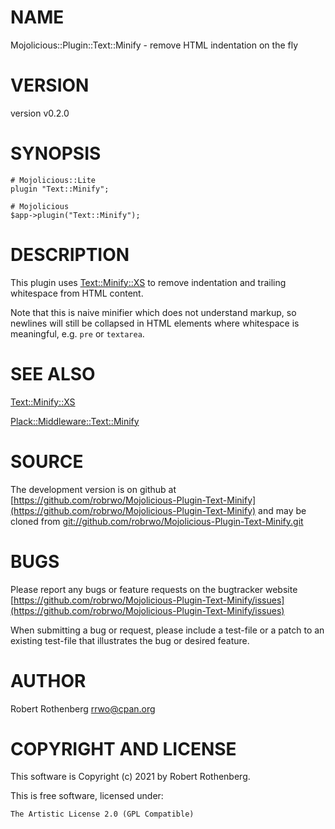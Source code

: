 # NAME

Mojolicious::Plugin::Text::Minify - remove HTML indentation on the fly

# VERSION

version v0.2.0

# SYNOPSIS

```
# Mojolicious::Lite
plugin "Text::Minify";

# Mojolicious
$app->plugin("Text::Minify");
```

# DESCRIPTION

This plugin uses [Text::Minify::XS](https://metacpan.org/pod/Text::Minify::XS) to remove indentation and
trailing whitespace from HTML content.

Note that this is naive minifier which does not understand markup, so
newlines will still be collapsed in HTML elements where whitespace is
meaningful, e.g. `pre` or `textarea`.

# SEE ALSO

[Text::Minify::XS](https://metacpan.org/pod/Text::Minify::XS)

[Plack::Middleware::Text::Minify](https://metacpan.org/pod/Plack::Middleware::Text::Minify)

# SOURCE

The development version is on github at [https://github.com/robrwo/Mojolicious-Plugin-Text-Minify](https://github.com/robrwo/Mojolicious-Plugin-Text-Minify)
and may be cloned from [git://github.com/robrwo/Mojolicious-Plugin-Text-Minify.git](git://github.com/robrwo/Mojolicious-Plugin-Text-Minify.git)

# BUGS

Please report any bugs or feature requests on the bugtracker website
[https://github.com/robrwo/Mojolicious-Plugin-Text-Minify/issues](https://github.com/robrwo/Mojolicious-Plugin-Text-Minify/issues)

When submitting a bug or request, please include a test-file or a
patch to an existing test-file that illustrates the bug or desired
feature.

# AUTHOR

Robert Rothenberg <rrwo@cpan.org>

# COPYRIGHT AND LICENSE

This software is Copyright (c) 2021 by Robert Rothenberg.

This is free software, licensed under:

```
The Artistic License 2.0 (GPL Compatible)
```
